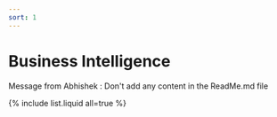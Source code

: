 ```yaml
---
sort: 1
---
```


# Business Intelligence

Message from Abhishek : Don't add any content in the ReadMe.md file

{% include list.liquid all=true %}
